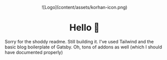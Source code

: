 <p align="center">
![Logo](content/assets/korhan-icon.png)
</p>
<h1 align="center">
Hello 👋
</h1>

Sorry for the shoddy readme. Still building it. I've used Tailwind and the basic blog boilerplate of Gatsby. Oh, tons of addons as well (which I should have documented properly)
